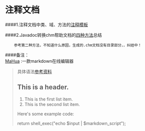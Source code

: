 注释文档
====     
 
 
   
   


####1.注释文档中类、域、方法的[注释模板](http://blog.163.com/huxb23@126/blog/static/62589818201057112346117/)

####2.Javadoc转换chm帮助文档的[四种方法](http://www.blogjava.net/lishunli/archive/2010/01/07/308618.html)总结


        参考第二种方法，不知道什么原因，生成的.chm文档没有目录部分，，纠结中！


####备注：  
  [MaHua](http://mahua.jser.me/) :一款markdown在线编辑器    
    
>具体语法[参考资料](http://wenku.baidu.com/view/3b0be83b83c4bb4cf7ecd1ab.html)  
> ## This is a header.
>
> 1. This is the first list item.
> 2. This is the second list item.
>
> Here's some example code:
>
> return shell_exec("echo $input | $markdown_script");
